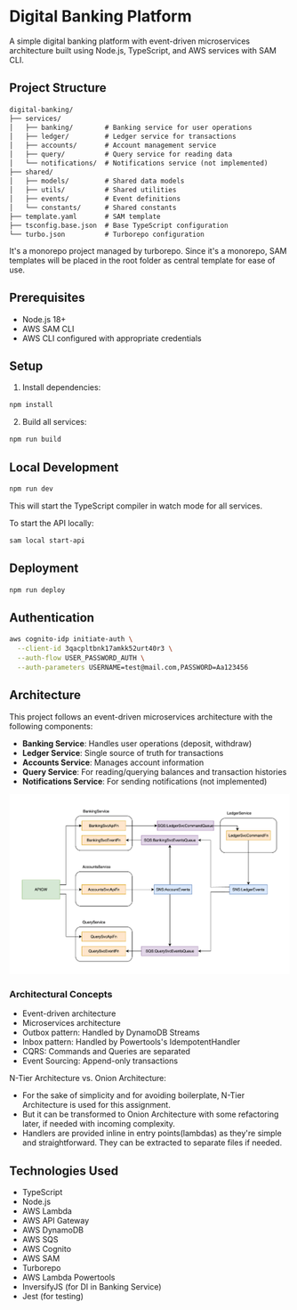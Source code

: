 # Digital Banking Platform

A simple digital banking platform with event-driven microservices architecture built using Node.js, TypeScript, and AWS services with SAM CLI.

## Project Structure

```
digital-banking/
├── services/
│   ├── banking/        # Banking service for user operations
│   ├── ledger/         # Ledger service for transactions
│   ├── accounts/       # Account management service
│   ├── query/          # Query service for reading data
│   └── notifications/  # Notifications service (not implemented)
├── shared/
│   ├── models/         # Shared data models
│   ├── utils/          # Shared utilities
│   ├── events/         # Event definitions
│   └── constants/      # Shared constants
├── template.yaml       # SAM template
├── tsconfig.base.json  # Base TypeScript configuration
└── turbo.json          # Turborepo configuration
```

It's a monorepo project managed by turborepo.
Since it's a monorepo, SAM templates will be placed in the root folder as central template for ease of use.

## Prerequisites

- Node.js 18+
- AWS SAM CLI
- AWS CLI configured with appropriate credentials

## Setup

1. Install dependencies:

```bash
npm install
```

2. Build all services:

```bash
npm run build
```

## Local Development

```bash
npm run dev
```

This will start the TypeScript compiler in watch mode for all services.

To start the API locally:

```bash
sam local start-api
```

## Deployment

```bash
npm run deploy
```

## Authentication

```bash
aws cognito-idp initiate-auth \
  --client-id 3qacpltbnk17amkk52urt40r3 \
  --auth-flow USER_PASSWORD_AUTH \
  --auth-parameters USERNAME=test@mail.com,PASSWORD=Aa123456
```

## Architecture

This project follows an event-driven microservices architecture with the following components:

- **Banking Service**: Handles user operations (deposit, withdraw)
- **Ledger Service**: Single source of truth for transactions
- **Accounts Service**: Manages account information
- **Query Service**: For reading/querying balances and transaction histories
- **Notifications Service**: For sending notifications (not implemented)

![Event Driven Architecture](./docs/EDA.png)

### Architectural Concepts 

- Event-driven architecture
- Microservices architecture
- Outbox pattern: Handled by DynamoDB Streams
- Inbox pattern: Handled by Powertools's IdempotentHandler
- CQRS: Commands and Queries are separated
- Event Sourcing: Append-only transactions

N-Tier Architecture vs. Onion Architecture:
- For the sake of simplicity and for avoiding boilerplate, N-Tier Architecture is used for this assignment.
- But it can be transformed to Onion Architecture with some refactoring later, if needed with incoming complexity.
- Handlers are provided inline in entry points(lambdas) as they're simple and straightforward. They can be extracted to separate files if needed.

## Technologies Used

- TypeScript
- Node.js
- AWS Lambda
- AWS API Gateway
- AWS DynamoDB
- AWS SQS
- AWS Cognito
- AWS SAM
- Turborepo
- AWS Lambda Powertools
- InversifyJS (for DI in Banking Service)
- Jest (for testing)
